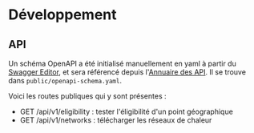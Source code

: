 # Développement

## API

Un schéma OpenAPI a été initialisé manuellement en yaml à partir du [Swagger Editor](https://editor-next.swagger.io/), et sera référencé depuis l'[Annuaire des API](https://api.gouv.fr/).
Il se trouve dans `public/openapi-schema.yaml`.

Voici les routes publiques qui y sont présentes :
- GET /api/v1/eligibility : tester l'éligibilité d'un point géographique
- GET /api/v1/networks : télécharger les réseaux de chaleur
